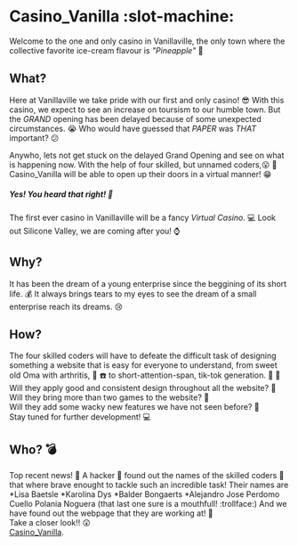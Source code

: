 # Casino_Vanilla :slot-machine:

Welcome to the one and only casino in Vanillaville, the only town where the collective favorite ice-cream flavour is _"Pineapple"_ :pineapple:


## What?

Here at Vanillaville we take pride with our first and only casino! :sunglasses: With this casino, we expect to see an increase on toursism to our humble town. But the _GRAND_ opening has been delayed because of some unexpected circumstances. :sob: Who would have guessed that *PAPER* was *THAT* important? :confused:

Anywho, lets not get stuck on the delayed Grand Opening and see on what is happening now. With the help of four skilled, but unnamed coders,:open_mouth: :busts_in_silhouette:  Casino_Vanilla will be able to open up their doors in a virtual manner! :grin:
##### Yes! You heard that right! :tada:
The first ever casino in Vanillaville will be a fancy _Virtual Casino_. :computer: Look out Silicone Valley, we are coming after you! :watch:

## Why?

It has been the dream of a young enterprise since the beggining of its short life. :moneybag: It always brings tears to my eyes to see the dream of a small enterprise reach its dreams. :cry:

## How?

The four skilled coders will have to defeate the difficult task of designing something a website that is easy for everyone to understand, from sweet old Oma with arthritis, :older_woman: :phone: to short-attention-span, tik-tok generation. :baby: :iphone: <br>
Will they apply good and consistent design throughout all the website? :see_no_evil: <br>
Will they bring more than two games to the website? :hear_no_evil:<br>
Will they add some wacky new features we have not seen before? :speak_no_evil: <br>
Stay tuned for further development! :computer:

## Who? :bomb:

Top recent news! :mega: A hacker :cop: found out the names of the skilled coders :busts_in_silhouette: that where brave enought to tackle such an incredible task! Their names are
*Lisa Baetsle
*Karolina Dys
*Balder Bongaerts
*Alejandro Jose Perdomo Cuello Polania Noguera (that last one sure is a mouthfull! :trollface:)
And we have found out the webpage that they are working at! :muscle: <br>
Take a closer look!! :astonished: <br>
[Casino_Vanilla](https://balderb.github.io/Casino_Vanilla/index.html). 
